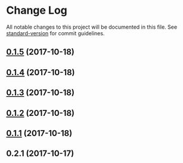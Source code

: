 # Change Log

All notable changes to this project will be documented in this file. See [standard-version](https://github.com/conventional-changelog/standard-version) for commit guidelines.

<a name="0.1.5"></a>
## [0.1.5](https://github.com/getchui/Trueface.ai_SDK/compare/v0.1.4...v0.1.5) (2017-10-18)



<a name="0.1.4"></a>
## [0.1.4](https://github.com/getchui/Trueface.ai_SDK/compare/v0.1.3...v0.1.4) (2017-10-18)



<a name="0.1.3"></a>
## [0.1.3](https://github.com/getchui/Trueface.ai_SDK/compare/v0.2.2...v0.1.3) (2017-10-18)



<a name="0.1.2"></a>
## [0.1.2](https://github.com/getchui/Trueface.ai_SDK/compare/v0.1.1...v0.1.2) (2017-10-18)



<a name="0.1.1"></a>
## [0.1.1](https://github.com/getchui/Trueface.ai_SDK/compare/v0.2.1...v0.1.1) (2017-10-18)



<a name="0.2.1"></a>
## 0.2.1 (2017-10-17)
